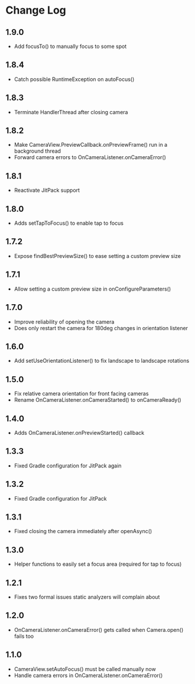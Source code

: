 # Change Log

## 1.9.0
* Add focusTo() to manually focus to some spot

## 1.8.4
* Catch possible RuntimeException on autoFocus()

## 1.8.3
* Terminate HandlerThread after closing camera

## 1.8.2
* Make CameraView.PreviewCallback.onPreviewFrame() run in a background thread
* Forward camera errors to OnCameraListener.onCameraError()

## 1.8.1
* Reactivate JitPack support

## 1.8.0
* Adds setTapToFocus() to enable tap to focus

## 1.7.2
* Expose findBestPreviewSize() to ease setting a custom preview size

## 1.7.1
* Allow setting a custom preview size in onConfigureParameters()

## 1.7.0
* Improve reliability of opening the camera
* Does only restart the camera for 180deg changes in orientation listener

## 1.6.0
* Add setUseOrientationListener() to fix landscape to landscape rotations

## 1.5.0
* Fix relative camera orientation for front facing cameras
* Rename OnCameraListener.onCameraStarted() to onCameraReady()

## 1.4.0
* Adds OnCameraListener.onPreviewStarted() callback

## 1.3.3
* Fixed Gradle configuration for JitPack again

## 1.3.2
* Fixed Gradle configuration for JitPack

## 1.3.1
* Fixed closing the camera immediately after openAsync()

## 1.3.0
* Helper functions to easily set a focus area (required for tap to focus)

## 1.2.1
* Fixes two formal issues static analyzers will complain about

## 1.2.0
* OnCameraListener.onCameraError() gets called when Camera.open() fails too

## 1.1.0
* CameraView.setAutoFocus() must be called manually now
* Handle camera errors in OnCameraListener.onCameraError()
